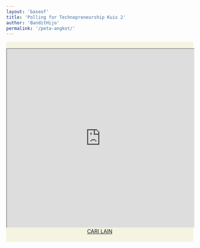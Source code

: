 ```yaml
---
layout: 'baseof'
title: 'Polling for Technopreneurship Kuis 2'
author: 'BanditHijo'
permalink: '/peta-angkot/'
---
```


<section id="main">
<div class="container" style="background:#F4F4E0;">
<div class="container-edge-border">
<div style="text-align:center;">

<br>
<!-- ANGKOT 1 FWD RWD -->
<iframe src="https://www.google.com/maps/d/embed?mid=1yyKTakoznb3Pr8_fen4fiY4UzN2xjCeW" width="100%" height="480"></iframe>

<div class="post-nav" style="background:#F4F4E0;margin-top:-20px;padding:20px;">
<a class="btn-blue-c" href="/poll-hasil/" target="_blank">CARI LAIN</a>
</div>

</div>

</div><!-- container-edge-border -->
</div><!-- main container -->
</section><!-- main -->


